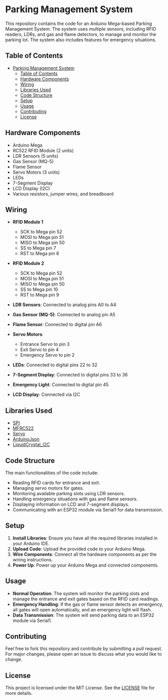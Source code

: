 # Parking Management System

This repository contains the code for an Arduino Mega-based Parking Management System. The system uses multiple sensors, including RFID readers, LDRs, and gas and flame detectors, to manage and monitor the parking lot. The system also includes features for emergency situations.

## Table of Contents

- [Parking Management System](#parking-management-system)
  - [Table of Contents](#table-of-contents)
  - [Hardware Components](#hardware-components)
  - [Wiring](#wiring)
  - [Libraries Used](#libraries-used)
  - [Code Structure](#code-structure)
  - [Setup](#setup)
  - [Usage](#usage)
  - [Contributing](#contributing)
  - [License](#license)

## Hardware Components

- Arduino Mega
- RC522 RFID Module (2 units)
- LDR Sensors (5 units)
- Gas Sensor (MQ-5)
- Flame Sensor
- Servo Motors (3 units)
- LEDs
- 7-Segment Display
- LCD Display (I2C)
- Various resistors, jumper wires, and breadboard

## Wiring

- **RFID Module 1**
  - SCK to Mega pin 52
  - MOSI to Mega pin 51
  - MISO to Mega pin 50
  - SS to Mega pin 7
  - RST to Mega pin 6

- **RFID Module 2**
  - SCK to Mega pin 52
  - MOSI to Mega pin 51
  - MISO to Mega pin 50
  - SS to Mega pin 10
  - RST to Mega pin 9

- **LDR Sensors**: Connected to analog pins A0 to A4
- **Gas Sensor (MQ-5)**: Connected to analog pin A5
- **Flame Sensor**: Connected to digital pin A6
- **Servo Motors**:
  - Entrance Servo to pin 3
  - Exit Servo to pin 4
  - Emergency Servo to pin 2
- **LEDs**: Connected to digital pins 22 to 32
- **7-Segment Display**: Connected to digital pins 33 to 36
- **Emergency Light**: Connected to digital pin 45
- **LCD Display**: Connected via I2C

## Libraries Used

- [SPI](https://www.arduino.cc/en/reference/SPI)
- [MFRC522](https://github.com/miguelbalboa/rfid)
- [Servo](https://www.arduino.cc/en/Reference/Servo)
- [ArduinoJson](https://arduinojson.org/)
- [LiquidCrystal_I2C](https://github.com/johnrickman/LiquidCrystal_I2C)

## Code Structure

The main functionalities of the code include:
- Reading RFID cards for entrance and exit.
- Managing servo motors for gates.
- Monitoring available parking slots using LDR sensors.
- Handling emergency situations with gas and flame sensors.
- Displaying information on LCD and 7-segment displays.
- Communicating with an ESP32 module via Serial1 for data transmission.

## Setup

1. **Install Libraries**: Ensure you have all the required libraries installed in your Arduino IDE.
2. **Upload Code**: Upload the provided code to your Arduino Mega.
3. **Wire Components**: Connect all the hardware components as per the wiring instructions.
4. **Power Up**: Power up your Arduino Mega and connected components.

## Usage

- **Normal Operation**: The system will monitor the parking slots and manage the entrance and exit gates based on the RFID card readings.
- **Emergency Handling**: If the gas or flame sensor detects an emergency, all gates will open automatically, and an emergency light will flash.
- **Data Transmission**: The system will send parking data to an ESP32 module via Serial1.

## Contributing

Feel free to fork this repository and contribute by submitting a pull request. For major changes, please open an issue to discuss what you would like to change.

## License

This project is licensed under the MIT License. See the [LICENSE](LICENSE) file for more details.